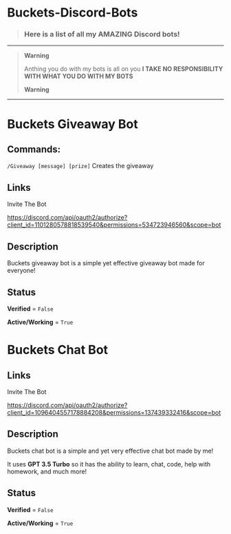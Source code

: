 # Buckets-Discord-Bots

> ### Here is a list of all my AMAZING Discord bots!
>
---
> **Warning**
>
> Anthing you do with my bots is all on you 
> **I TAKE NO RESPONSIBILITY WITH WHAT YOU DO WITH MY BOTS**
>
> **Warning**
> 
---
# **Buckets Giveaway Bot**

## Commands:

`/Giveaway [message] [prize]` Creates the giveaway

## Links

Invite The Bot

https://discord.com/api/oauth2/authorize?client_id=1101280578818539540&permissions=534723946560&scope=bot

## Description

Buckets giveaway bot is a simple yet effective giveaway bot made for everyone!

## **Status**

**Verified** = `False`

**Active/Working** = `True`

# **Buckets Chat Bot**

## **Links**

Invite The Bot

https://discord.com/api/oauth2/authorize?client_id=1096404557178884208&permissions=137439332416&scope=bot

## Description

Buckets chat bot is a simple and yet very effective chat bot made by me!

It uses **GPT 3.5 Turbo** so it has the ability to learn, chat, code, help with homework, and much more!

## **Status**

**Verified** = `False`

**Active/Working** = `True`
